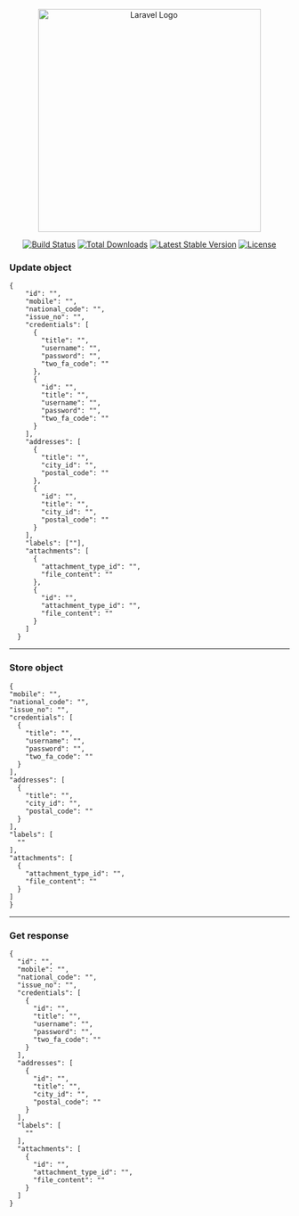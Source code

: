 <p align="center"><a href="https://laravel.com" target="_blank"><img src="https://raw.githubusercontent.com/laravel/art/master/logo-lockup/5%20SVG/2%20CMYK/1%20Full%20Color/laravel-logolockup-cmyk-red.svg" width="400" alt="Laravel Logo"></a></p>

<p align="center">
<a href="https://github.com/laravel/framework/actions"><img src="https://github.com/laravel/framework/workflows/tests/badge.svg" alt="Build Status"></a>
<a href="https://packagist.org/packages/laravel/framework"><img src="https://img.shields.io/packagist/dt/laravel/framework" alt="Total Downloads"></a>
<a href="https://packagist.org/packages/laravel/framework"><img src="https://img.shields.io/packagist/v/laravel/framework" alt="Latest Stable Version"></a>
<a href="https://packagist.org/packages/laravel/framework"><img src="https://img.shields.io/packagist/l/laravel/framework" alt="License"></a>
</p>


### Update object
```
{
    "id": "",
    "mobile": "",
    "national_code": "",
    "issue_no": "",
    "credentials": [
      {
        "title": "",
        "username": "",
        "password": "",
        "two_fa_code": ""
      },
      {
        "id": "",
        "title": "",
        "username": "",
        "password": "",
        "two_fa_code": ""
      }
    ],
    "addresses": [
      {
        "title": "",
        "city_id": "",
        "postal_code": ""
      },
      {
        "id": "",
        "title": "",
        "city_id": "",
        "postal_code": ""
      }
    ],
    "labels": [""],
    "attachments": [
      {
        "attachment_type_id": "",
        "file_content": ""
      },
      {
        "id": "",
        "attachment_type_id": "",
        "file_content": ""
      }
    ]
  }
  ```
  
  <hr />
  
  ### Store object
  
  ```
  {
  "mobile": "",
  "national_code": "",
  "issue_no": "",
  "credentials": [
    {
      "title": "",
      "username": "",
      "password": "",
      "two_fa_code": ""
    }
  ],
  "addresses": [
    {
      "title": "",
      "city_id": "",
      "postal_code": ""
    }
  ],
  "labels": [
    ""
  ],
  "attachments": [
    {
      "attachment_type_id": "",
      "file_content": ""
    }
  ]
}

```
<hr />

### Get response

```
{
  "id": "",
  "mobile": "",
  "national_code": "",
  "issue_no": "",
  "credentials": [
    {
      "id": "",
      "title": "",
      "username": "",
      "password": "",
      "two_fa_code": ""
    }
  ],
  "addresses": [
    {
      "id": "",
      "title": "",
      "city_id": "",
      "postal_code": ""
    }
  ],
  "labels": [
    ""
  ],
  "attachments": [
    {
      "id": "",
      "attachment_type_id": "",
      "file_content": ""
    }
  ]
}

```
